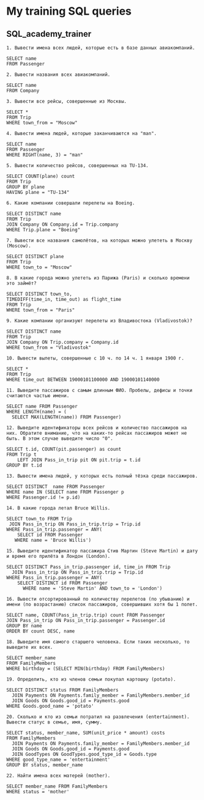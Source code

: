 # My training SQL queries
## SQL_academy_trainer
`1. Вывести имена всех людей, которые есть в базе данных авиакомпаний.`
```
SELECT name
FROM Passenger
```

`2. Вывести названия всеx авиакомпаний.`
```
SELECT name
FROM Company
```

`3. Вывести все рейсы, совершенные из Москвы.`
```
SELECT *
FROM Trip
WHERE town_from = "Moscow"
```

`4. Вывести имена людей, которые заканчиваются на "man".`
```
SELECT name
FROM Passenger
WHERE RIGHT(name, 3) = "man"
```

`5. Вывести количество рейсов, совершенных на TU-134.`
```
SELECT COUNT(plane) count
FROM Trip
GROUP BY plane
HAVING plane = "TU-134"
```
   
`6. Какие компании совершали перелеты на Boeing.`
```
SELECT DISTINCT name
FROM Trip
JOIN Company ON Company.id = Trip.company
WHERE Trip.plane = "Boeing"
```

`7. Вывести все названия самолётов, на которых можно улететь в Москву (Moscow).`
```
SELECT DISTINCT plane
FROM Trip
WHERE town_to = "Moscow"
```

`8. В какие города можно улететь из Парижа (Paris) и сколько времени это займёт?`
```
SELECT DISTINCT town_to,
TIMEDIFF(time_in, time_out) as flight_time
FROM Trip
WHERE town_from = "Paris"
```

`9. Какие компании организуют перелеты из Владивостока (Vladivostok)?`
```
SELECT DISTINCT name
FROM Trip
JOIN Company ON Trip.company = Company.id
WHERE town_from = "Vladivostok"
```

`10. Вывести вылеты, совершенные с 10 ч. по 14 ч. 1 января 1900 г.`
```
SELECT *
FROM Trip
WHERE time_out BETWEEN 19000101100000 AND 19000101140000
```
    
`11. Выведите пассажиров с самым длинным ФИО. Пробелы, дефисы и точки считаются частью имени.`
```
SELECT name FROM Passenger
WHERE LENGTH(name) = (
  SELECT MAX(LENGTH(name)) FROM Passenger)
```

`12. Выведите идентификаторы всех рейсов и количество пассажиров на них. Обратите внимание, что на каких-то рейсах пассажиров может не быть. В этом случае выведите число "0".`
```
SELECT t.id, COUNT(pit.passenger) as count
FROM Trip t
	LEFT JOIN Pass_in_trip pit ON pit.trip = t.id
GROUP BY t.id
```

`13. Вывести имена людей, у которых есть полный тёзка среди пассажиров.`
```
SELECT DISTINCT  name FROM Passenger
WHERE name IN (SELECT name FROM Passenger p 
WHERE Passenger.id != p.id)
```

`14. В какие города летал Bruce Willis.`
```
SELECT town_to FROM Trip
 JOIN Pass_in_trip ON Pass_in_trip.trip = Trip.id
WHERE Pass_in_trip.passenger = ANY(
	SELECT id FROM Passenger
   WHERE name = 'Bruce Willis')
```

`15. Выведите идентификатор пассажира Стив Мартин (Steve Martin) и дату и время его прилёта в Лондон (London).`
```
SELECT DISTINCT Pass_in_trip.passenger id, time_in FROM Trip
  JOIN Pass_in_trip ON Pass_in_trip.trip = Trip.id
WHERE Pass_in_trip.passenger = ANY(
    SELECT DISTINCT id FROM Passenger
      WHERE name = 'Steve Martin' AND town_to = 'London')
```

`16. Вывести отсортированный по количеству перелетов (по убыванию) и имени (по возрастанию) список пассажиров, совершивших хотя бы 1 полет.`
```
SELECT name, COUNT(Pass_in_trip.trip) count FROM Passenger
JOIN Pass_in_trip ON Pass_in_trip.passenger = Passenger.id
GROUP BY name
ORDER BY count DESC, name
```

`18. Выведите имя самого старшего человека. Если таких несколько, то выведите их всех.`
```
SELECT member_name
FROM FamilyMembers
WHERE birthday = (SELECT MIN(birthday) FROM FamilyMembers)
```

`19. Определить, кто из членов семьи покупал картошку (potato).`
```
SELECT DISTINCT status FROM FamilyMembers
  JOIN Payments ON Payments.family_member = FamilyMembers.member_id
  JOIN Goods ON Goods.good_id = Payments.good
WHERE Goods.good_name = 'potato'
```
    
`20. Сколько и кто из семьи потратил на развлечения (entertainment). Вывести статус в семье, имя, сумму.`
```
SELECT status, member_name, SUM(unit_price * amount) costs
FROM FamilyMembers
  JOIN Payments ON Payments.family_member = FamilyMembers.member_id
  JOIN Goods ON Goods.good_id = Payments.good
  JOIN GoodTypes ON GoodTypes.good_type_id = Goods.type
WHERE good_type_name = 'entertainment'
GROUP BY status, member_name
```

`22. Найти имена всех матерей (mother).`
```
SELECT member_name FROM FamilyMembers
WHERE status = 'mother'
```

    
